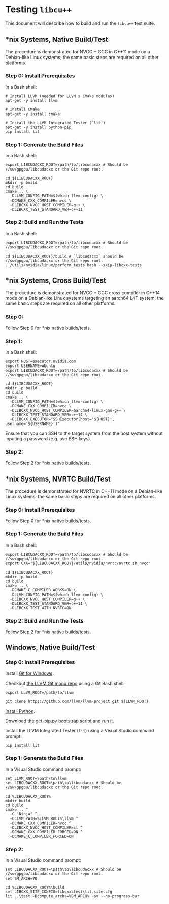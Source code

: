# Testing `libcu++`

This document will describe how to build and run the `libcu++` test suite.

## *nix Systems, Native Build/Test

The procedure is demonstrated for NVCC + GCC in C++11 mode on a Debian-like
Linux systems; the same basic steps are required on all other platforms.

### Step 0: Install Prerequisites

In a Bash shell:

```
# Install LLVM (needed for LLVM's CMake modules)
apt-get -y install llvm

# Install CMake
apt-get -y install cmake

# Install the LLVM Integrated Tester (`lit`)
apt-get -y install python-pip
pip install lit
```

### Step 1: Generate the Build Files

In a Bash shell:

```
export LIBCUDACXX_ROOT=/path/to/libcudacxx # Should be //sw/gpgpu/libcudacxx or the Git repo root.

cd ${LIBCUDACXX_ROOT}
mkdir -p build
cd build
cmake .. \
  -DLLVM_CONFIG_PATH=$(which llvm-config) \
  -DCMAKE_CXX_COMPILER=nvcc \
  -DLIBCXX_NVCC_HOST_COMPILER=g++ \
  -DLIBCXX_TEST_STANDARD_VER=c++11
```

### Step 2: Build and Run the Tests

In a Bash shell:

```
export LIBCUDACXX_ROOT=/path/to/libcudacxx # Should be //sw/gpgpu/libcudacxx or the Git repo root.

cd ${LIBCUDACXX_ROOT}/build # `libcudacxx` should be //sw/gpgpu/libcudacxx or the Git repo root.
../utils/nvidia/linux/perform_tests.bash --skip-libcxx-tests
```

## *nix Systems, Cross Build/Test

The procedure is demonstrated for NVCC + GCC cross compiler in C++14 mode on a
Debian-like Linux systems targeting an aarch64 L4T system; the same basic steps
are required on all other platforms.

### Step 0:

Follow Step 0 for \*nix native builds/tests.

### Step 1:

In a Bash shell:

```
export HOST=executor.nvidia.com
export USERNAME=ubuntu
export LIBCUDACXX_ROOT=/path/to/libcudacxx # Should be //sw/gpgpu/libcudacxx or the Git repo root.

cd ${LIBCUDACXX_ROOT}
mkdir -p build
cd build
cmake .. \
  -DLLVM_CONFIG_PATH=$(which llvm-config) \
  -DCMAKE_CXX_COMPILER=nvcc \
  -DLIBCXX_NVCC_HOST_COMPILER=aarch64-linux-gnu-g++ \
  -DLIBCXX_TEST_STANDARD_VER=c++14 \
  -DLIBCXX_EXECUTOR="SSHExecutor(host='${HOST}', username='${USERNAME}')"
```

Ensure that you can SSH to the target system from the host system without
inputing a password (e.g. use SSH keys).

### Step 2:

Follow Step 2 for \*nix native builds/tests.

## *nix Systems, NVRTC Build/Test

The procedure is demonstrated for NVRTC in C++11 mode on a Debian-like
Linux systems; the same basic steps are required on all other platforms.

### Step 0: Install Prerequisites

Follow Step 0 for \*nix native builds/tests.

### Step 1: Generate the Build Files

In a Bash shell:

```
export LIBCUDACXX_ROOT=/path/to/libcudacxx # Should be //sw/gpgpu/libcudacxx or the Git repo root.
export CXX="${LIBCUDACXX_ROOT}/utils/nvidia/nvrtc/nvrtc.sh nvcc"

cd ${LIBCUDACXX_ROOT}
mkdir -p build
cd build
cmake .. \
  -DCMAKE_C_COMPILER_WORKS=ON \
  -DLLVM_CONFIG_PATH=$(which llvm-config) \
  -DLIBCXX_NVCC_HOST_COMPILER=g++ \
  -DLIBCXX_TEST_STANDARD_VER=c++11 \
  -DLIBCXX_TEST_WITH_NVRTC=ON
```

### Step 2: Build and Run the Tests

Follow Step 2 for \*nix native builds/tests.

## Windows, Native Build/Test

### Step 0: Install Prerequisites

Install [Git for Windows](https://git-scm.com/download/win):

Checkout [the LLVM Git mono repo](https://github.com/llvm/llvm-project) using a
Git Bash shell:

```
export LLVM_ROOT=/path/to/llvm

git clone https://github.com/llvm/llvm-project.git ${LLVM_ROOT}
```

[Install Python](https://www.python.org/downloads/windows).

Download [the get-pip.py bootstrap script](https://bootstrap.pypa.io/get-pip.py) and run it.

Install the LLVM Integrated Tester (`lit`) using a Visual Studio command prompt:

```
pip install lit
```

### Step 1: Generate the Build Files

In a Visual Studio command prompt:

```
set LLVM_ROOT=\path\to\llvm
set LIBCUDACXX_ROOT=\path\to\libcudacxx # Should be //sw/gpgpu/libcudacxx or the Git repo root.

cd %LIBCUDACXX_ROOT%
mkdir build
cd build
cmake .. ^
  -G "Ninja" ^
  -DLLVM_PATH=%LLVM_ROOT%\llvm ^
  -DCMAKE_CXX_COMPILER=nvcc ^
  -DLIBCXX_NVCC_HOST_COMPILER=cl ^
  -DCMAKE_CXX_COMPILER_FORCED=ON ^
  -DCMAKE_C_COMPILER_FORCED=ON
```

### Step 2:

In a Visual Studio command prompt:

```
set LIBCUDACXX_ROOT=\path\to\libcudacxx # Should be //sw/gpgpu/libcudacxx or the Git repo root.
set SM_ARCH=70

cd %LIBCUDACXX_ROOT%\build
set LIBCXX_SITE_CONFIG=libcxx\test\lit.site.cfg
lit ..\test -Dcompute_archs=%SM_ARCH% -sv --no-progress-bar
```
